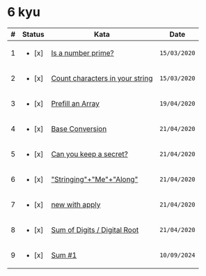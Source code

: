 # 6 kyu

| #   | Status                  | Kata                                                                                      | Date         |
| --- | ----------------------- | ----------------------------------------------------------------------------------------- | ------------ |
| 1   | <ul><li> [x] </li></ul> | [Is a number prime?](https://www.codewars.com/kata/5262119038c0985a5b00029f)              | `15/03/2020` |
| 2   | <ul><li> [x] </li></ul> | [Count characters in your string](https://www.codewars.com/kata/52efefcbcdf57161d4000091) | `15/03/2020` |
| 3   | <ul><li> [x] </li></ul> | [Prefill an Array](https://www.codewars.com/kata/54129112fb7c188740000162)                | `19/04/2020` |
| 4   | <ul><li> [x] </li></ul> | [Base Conversion](https://www.codewars.com/kata/526a569ca578d7e6e300034e)                 | `21/04/2020` |
| 5   | <ul><li> [x] </li></ul> | [Can you keep a secret?](https://www.codewars.com/kata/5351b35ebaeb67f9110012d2)          | `21/04/2020` |
| 6   | <ul><li> [x] </li></ul> | ["Stringing"+"Me"+"Along"](https://www.codewars.com/kata/55f4a44eb72a0fa91600001e)        | `21/04/2020` |
| 7   | <ul><li> [x] </li></ul> | [new with apply](https://www.codewars.com/kata/53c7da8baf72924af8000405)                  | `21/04/2020` |
| 8   | <ul><li> [x] </li></ul> | [Sum of Digits / Digital Root](https://www.codewars.com/kata/541c8630095125aba6000c00)    | `21/04/2020` |
| 9   | <ul><li> [x] </li></ul> | [Sum #1](https://www.codewars.com/kata/58733d9b0e9cf3a824000050)                          | `10/09/2024` |
